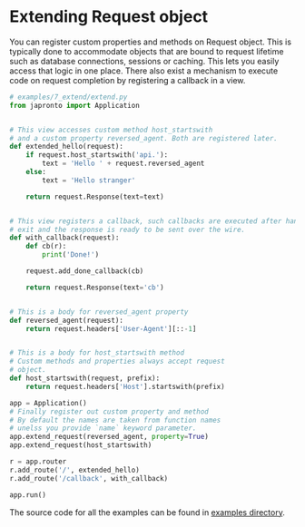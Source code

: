 # Extending Request object

You can register custom properties and methods on Request object. This is typically done to accommodate objects that
are bound to request lifetime such as database connections, sessions or caching. This lets you easily access that logic in one place. There also exist a mechanism to execute code
on request completion by registering a callback in a view.

  ```python
  # examples/7_extend/extend.py
  from japronto import Application


  # This view accesses custom method host_startswith
  # and a custom property reversed_agent. Both are registered later.
  def extended_hello(request):
      if request.host_startswith('api.'):
          text = 'Hello ' + request.reversed_agent
      else:
          text = 'Hello stranger'

      return request.Response(text=text)


  # This view registers a callback, such callbacks are executed after handler
  # exit and the response is ready to be sent over the wire.
  def with_callback(request):
      def cb(r):
          print('Done!')

      request.add_done_callback(cb)

      return request.Response(text='cb')


  # This is a body for reversed_agent property
  def reversed_agent(request):
      return request.headers['User-Agent'][::-1]


  # This is a body for host_startswith method
  # Custom methods and properties always accept request
  # object.
  def host_startswith(request, prefix):
      return request.headers['Host'].startswith(prefix)

  app = Application()
  # Finally register out custom property and method
  # By default the names are taken from function names
  # unelss you provide `name` keyword parameter.
  app.extend_request(reversed_agent, property=True)
  app.extend_request(host_startswith)

  r = app.router
  r.add_route('/', extended_hello)
  r.add_route('/callback', with_callback)

  app.run()
  ```

The source code for all the examples can be found in [examples directory](https://github.com/squeaky_pl/japronto/tree/master/examples).
